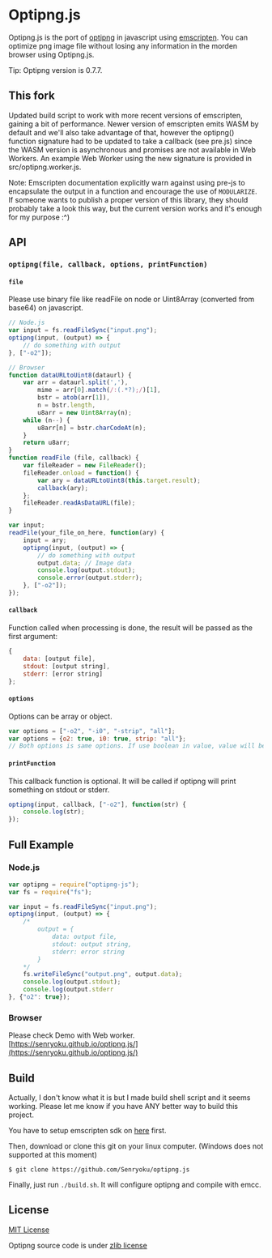 # Optipng.js
Optipng.js is the port of [optipng](http://optipng.sourceforge.net/) in javascript using [emscripten](https://github.com/kripken/emscripten). You can optimize png image file without losing any information in the morden browser using Optipng.js.

Tip: Optipng version is 0.7.7.

## This fork

Updated build script to work with more recent versions of emscripten, gaining a bit of performance. Newer version of emscripten emits WASM by default and we'll also take advantage of that, however the optipng() function signature had to be updated to take a callback (see pre.js) since the WASM version is asynchronous and promises are not available in Web Workers. An example Web Worker using the new signature is provided in src/optipng.worker.js.

Note: Emscripten documentation explicitly warn against using pre-js to encapsulate the output in a function and encourage the use of `MODULARIZE`. If someone wants to publish a proper version of this library, they should probably take a look this way, but the current version works and it's enough for my purpose :^)

## API

### `optipng(file, callback, options, printFunction)`

#### `file`
Please use binary file like readFile on node or Uint8Array (converted from base64) on javascript.
```javascript
// Node.js
var input = fs.readFileSync("input.png");
optipng(input, (output) => {
    // do something with output
}, ["-o2"]);
```
```javascript
// Browser
function dataURLtoUint8(dataurl) {
    var arr = dataurl.split(','),
        mime = arr[0].match(/:(.*?);/)[1],
        bstr = atob(arr[1]),
        n = bstr.length,
        u8arr = new Uint8Array(n);
    while (n--) {
        u8arr[n] = bstr.charCodeAt(n);
    }
    return u8arr;
}
function readFile (file, callback) {
    var fileReader = new FileReader();
    fileReader.onload = function() {
        var ary = dataURLtoUint8(this.target.result);
        callback(ary);
    };
    fileReader.readAsDataURL(file);
}

var input;
readFile(your_file_on_here, function(ary) {
    input = ary;
    optipng(input, (output) => {
        // do something with output
        output.data; // Image data
        console.log(output.stdout);
        console.error(output.stderr);
    }, ["-o2"]);
});
```


#### `callback`
Function called when processing is done, the result will be passed as the first argument:
```javascript
{
    data: [output file],
    stdout: [output string],
    stderr: [error string]
};
```

#### `options`
Options can be array or object.
```javascript
var options = ["-o2", "-i0", "-strip", "all"];
var options = {o2: true, i0: true, strip: "all"};
// Both options is same options. If use boolean in value, value will be ignored and only key will be inserted as options.
```

#### `printFunction`
This callback function is optional. It will be called if optipng will print something on stdout or stderr.
```javascript
optipng(input, callback, ["-o2"], function(str) {
    console.log(str);
});
```

## Full Example

### Node.js

```javascript
var optipng = require("optipng-js");
var fs = require("fs");

var input = fs.readFileSync("input.png");
optipng(input, (output) => {
    /*
        output = {
            data: output file,
            stdout: output string,
            stderr: error string
        }
    */
    fs.writeFileSync("output.png", output.data);
    console.log(output.stdout);
    console.log(output.stderr
}, {"o2": true});

```

### Browser
Please check Demo with Web worker. [https://senryoku.github.io/optipng.js/](https://senryoku.github.io/optipng.js/)

## Build
Actually, I don't know what it is but I made build shell script and it seems working. Please let me know if you have ANY better way to build this project.

You have to setup emscripten sdk on [here](http://kripken.github.io/emscripten-site/docs/getting_started/downloads.html) first.

Then, download or clone this git on your linux computer. (Windows does not supported at this moment)
```
$ git clone https://github.com/Senryoku/optipng.js
```

Finally, just run `./build.sh`. It will configure optipng and compile with emcc.

## License
[MIT License](LICENSE)

Optipng source code is under [zlib license](deps/optipng/LICENSE.txt)
